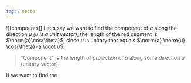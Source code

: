 ```yaml
---
tags: vector
---
```

![[compoents]]
Let's say we want to find the component of $a$ along the direction $u$ *($u$ is a unit vector)*, the length of the red segment is $\norm{a}\cos{\theta}$, since $u$ is unitary that equals $\norm{a} \norm{u} \cos{\theta}=a \cdot u$. 

> "Component" is the length of projection of $a$ along some direction $u$ (unitary vector). 

If we want to find the